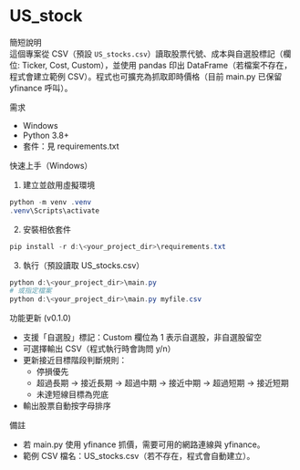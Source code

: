 # US_stock

簡短說明  
這個專案從 CSV（預設 `US_stocks.csv`）讀取股票代號、成本與自選股標記（欄位: Ticker, Cost, Custom），並使用 pandas 印出 DataFrame（若檔案不存在，程式會建立範例 CSV）。程式也可擴充為抓取即時價格（目前 main.py 已保留 yfinance 呼叫）。

需求
- Windows
- Python 3.8+
- 套件：見 requirements.txt

快速上手（Windows）
1. 建立並啟用虛擬環境
```powershell
python -m venv .venv
.venv\Scripts\activate
```
2. 安裝相依套件
```powershell
pip install -r d:\<your_project_dir>\requirements.txt
```
3. 執行（預設讀取 US_stocks.csv）
```powershell
python d:\<your_project_dir>\main.py
# 或指定檔案
python d:\<your_project_dir>\main.py myfile.csv
```

功能更新 (v0.1.0)
- 支援「自選股」標記：Custom 欄位為 1 表示自選股，非自選股留空
- 可選擇輸出 CSV（程式執行時會詢問 y/n）
- 更新接近目標階段判斷規則：
    - 停損優先
    - 超過長期 → 接近長期 → 超過中期 → 接近中期 → 超過短期 → 接近短期
    - 未達短線目標為兜底
- 輸出股票自動按字母排序

備註
- 若 main.py 使用 yfinance 抓價，需要可用的網路連線與 yfinance。
- 範例 CSV 檔名：US_stocks.csv（若不存在，程式會自動建立）。